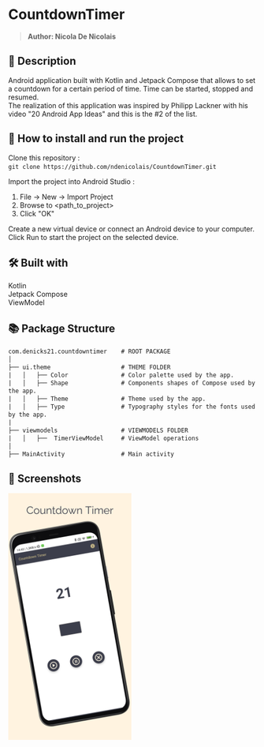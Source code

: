 # CountdownTimer
> <b>Author: Nicola De Nicolais</b>

## 📄 Description
Android application built with Kotlin and Jetpack Compose that allows to set a countdown for a certain period of time. Time can be started, stopped and resumed.<br/>
The realization of this application was inspired by Philipp Lackner with his video "20 Android App Ideas" and this is the #2 of the list.

## 🔨  How to install and run the project
Clone this repository :<br/>
`
git clone https://github.com/ndenicolais/CountdownTimer.git
`

Import the project into Android Studio :

1. File -> New -> Import Project
2. Browse to <path_to_project>
3. Click "OK"

Create a new virtual device or connect an Android device to your computer.</br>
Click Run to start the project on the selected device.

## 🛠️ Built with
Kotlin</br>
Jetpack Compose<br>
ViewModel

## 📚 Package Structure

```
com.denicks21.countdowntimer    # ROOT PACKAGE
│
├── ui.theme                    # THEME FOLDER
|   │   ├── Color               # Color palette used by the app.
|   │   ├── Shape               # Components shapes of Compose used by the app.
|   │   ├── Theme               # Theme used by the app.
|   │   ├── Type                # Typography styles for the fonts used by the app.
|
├── viewmodels                  # VIEWMODELS FOLDER
|   │   ├──  TimerViewModel     # ViewModel operations
│
├── MainActivity                # Main activity
```

## 📎 Screenshots
<p float="left">
<img height="500em" src="images/screen.png" title="CountdownTimer's screen preview">
